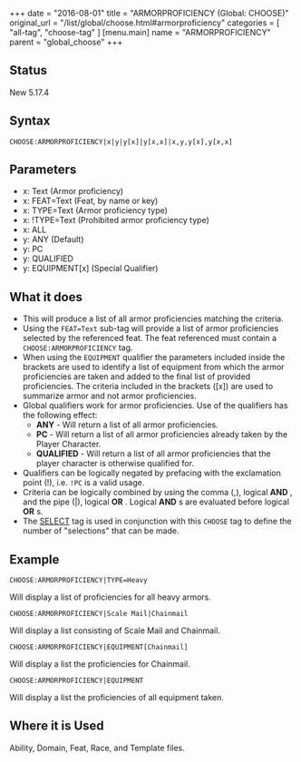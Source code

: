 +++
date = "2016-08-01"
title = "ARMORPROFICIENCY (Global: CHOOSE)"
original_url = "/list/global/choose.html#armorproficiency"
categories = [ "all-tag", "choose-tag" ]
[menu.main]
    name = "ARMORPROFICIENCY"
    parent = "global_choose"
+++

## Status

New 5.17.4

## Syntax

`CHOOSE:ARMORPROFICIENCY|x|y|y[x]|y[x,x]|x,y,y[x],y[x,x]`

## Parameters

-   x: Text (Armor proficiency)
-   x: FEAT=Text (Feat, by name or key)
-   x: TYPE=Text (Armor proficiency type)
-   x: !TYPE=Text (Prohibited armor proficiency type)
-   x: ALL
-   y: ANY (Default)
-   y: PC
-   y: QUALIFIED
-   y: EQUIPMENT\[x\] (Special Qualifier)



What it does
------------

-   This will produce a list of all armor proficiencies matching
    the criteria.
-   Using the `FEAT=Text` sub-tag will provide a list of armor
    proficiencies selected by the referenced feat. The feat referenced
    must contain a `CHOOSE:ARMORPROFICIENCY` tag.
-   When using the `EQUIPMENT` qualifier the parameters included inside
    the brackets are used to identify a list of equipment from which the
    armor proficiencies are taken and added to the final list of
    provided proficiencies. The criteria included in the
    brackets (\[x\]) are used to summarize armor and not
    armor proficiencies.
-   Global qualifiers work for armor proficiencies. Use of the
    qualifiers has the following effect:
    -   **ANY** - Will return a list of all armor proficiencies.
    -   **PC** - Will return a list of all armor proficiencies already
        taken by the Player Character.
    -   **QUALIFIED** - Will return a list of all armor proficiencies
        that the player character is otherwise qualified for.
-   Qualifiers can be logically negated by prefacing with the
    exclamation point (!), i.e. `!PC` is a valid usage.
-   Criteria can be logically combined by using the comma (,), logical
    **AND** , and the pipe (|), logical **OR** . Logical **AND** s are
    evaluated before logical **OR** s.
-   The [SELECT](/list/global/other/select.html) tag is used in
    conjunction with this `CHOOSE` tag to define the number of
    "selections" that can be made.

Example
-------

`CHOOSE:ARMORPROFICIENCY|TYPE=Heavy`

Will display a list of proficiencies for all heavy armors.

`CHOOSE:ARMORPROFICIENCY|Scale Mail|Chainmail`

Will display a list consisting of Scale Mail and Chainmail.

`CHOOSE:ARMORPROFICIENCY|EQUIPMENT[Chainmail]`

Will display a list the proficiencies for Chainmail.

`CHOOSE:ARMORPROFICIENCY|EQUIPMENT`

Will display a list the proficiencies of all equipment taken.

Where it is Used
----------------

Ability, Domain, Feat, Race, and Template files.

